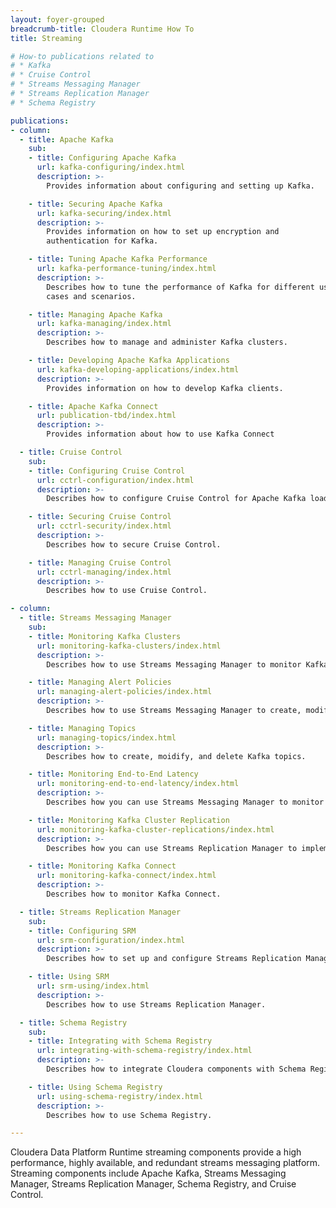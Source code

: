 ```yaml
---
layout: foyer-grouped
breadcrumb-title: Cloudera Runtime How To
title: Streaming

# How-to publications related to
# * Kafka
# * Cruise Control
# * Streams Messaging Manager
# * Streams Replication Manager
# * Schema Registry

publications:
- column:
  - title: Apache Kafka
    sub:
    - title: Configuring Apache Kafka
      url: kafka-configuring/index.html
      description: >-
        Provides information about configuring and setting up Kafka.

    - title: Securing Apache Kafka
      url: kafka-securing/index.html
      description: >-
        Provides information on how to set up encryption and
        authentication for Kafka.

    - title: Tuning Apache Kafka Performance
      url: kafka-performance-tuning/index.html
      description: >-
        Describes how to tune the performance of Kafka for different use
        cases and scenarios.

    - title: Managing Apache Kafka
      url: kafka-managing/index.html
      description: >-
        Describes how to manage and administer Kafka clusters.

    - title: Developing Apache Kafka Applications
      url: kafka-developing-applications/index.html
      description: >-
        Provides information on how to develop Kafka clients.

    - title: Apache Kafka Connect
      url: publication-tbd/index.html
      description: >-
        Provides information about how to use Kafka Connect

  - title: Cruise Control
    sub:
    - title: Configuring Cruise Control
      url: cctrl-configuration/index.html
      description: >-
        Describes how to configure Cruise Control for Apache Kafka load balancing workflows. 

    - title: Securing Cruise Control
      url: cctrl-security/index.html
      description: >-
        Describes how to secure Cruise Control. 

    - title: Managing Cruise Control
      url: cctrl-managing/index.html
      description: >-
        Describes how to use Cruise Control. 

- column:
  - title: Streams Messaging Manager
    sub:
    - title: Monitoring Kafka Clusters
      url: monitoring-kafka-clusters/index.html
      description: >-
        Describes how to use Streams Messaging Manager to monitor Kafka clusters, producers, topics, brokers, and consumers.

    - title: Managing Alert Policies
      url: managing-alert-policies/index.html
      description: >-
        Describes how to use Streams Messaging Manager to create, modify, and monitor alert policies and alerts.

    - title: Managing Topics
      url: managing-topics/index.html
      description: >-
        Describes how to create, moidify, and delete Kafka topics.

    - title: Monitoring End-to-End Latency
      url: monitoring-end-to-end-latency/index.html
      description: >-
        Describes how you can use Streams Messaging Manager to monitor end-to-end latency in topics.

    - title: Monitoring Kafka Cluster Replication
      url: monitoring-kafka-cluster-replications/index.html
      description: >-
        Describes how you can use Streams Replication Manager to implement cross-cluster Kafka topic replication.

    - title: Monitoring Kafka Connect
      url: monitoring-kafka-connect/index.html
      description: >-
        Describes how to monitor Kafka Connect. 

  - title: Streams Replication Manager
    sub:
    - title: Configuring SRM
      url: srm-configuration/index.html
      description: >-
        Describes how to set up and configure Streams Replication Manager.

    - title: Using SRM
      url: srm-using/index.html
      description: >-
        Describes how to use Streams Replication Manager.

  - title: Schema Registry
    sub:
    - title: Integrating with Schema Registry
      url: integrating-with-schema-registry/index.html
      description: >-
        Describes how to integrate Cloudera components with Schema Registry.

    - title: Using Schema Registry
      url: using-schema-registry/index.html
      description: >-
        Describes how to use Schema Registry.

---
```


Cloudera Data Platform Runtime streaming components provide a high performance, highly available, and redundant streams messaging platform. Streaming components include Apache Kafka, Streams Messaging Manager, Streams Replication Manager, Schema Registry, and Cruise Control.
